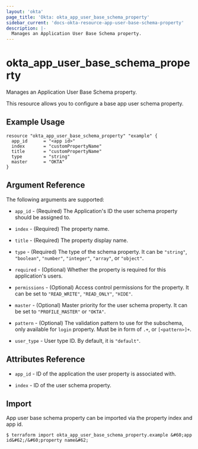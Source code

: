 ```yaml
---
layout: 'okta'
page_title: 'Okta: okta_app_user_base_schema_property'
sidebar_current: 'docs-okta-resource-app-user-base-schema-property'
description: |-
  Manages an Application User Base Schema property.
---
```


# okta_app_user_base_schema_property

Manages an Application User Base Schema property.

This resource allows you to configure a base app user schema property.

## Example Usage

```hcl
resource "okta_app_user_base_schema_property" "example" {
  app_id      = "<app id>"
  index       = "customPropertyName"
  title       = "customPropertyName"
  type        = "string"
  master      = "OKTA"
}
```

## Argument Reference

The following arguments are supported:

- `app_id` - (Required) The Application's ID the user schema property should be assigned to.

- `index` - (Required) The property name.

- `title` - (Required) The property display name.

- `type` - (Required) The type of the schema property. It can be `"string"`, `"boolean"`, `"number"`, `"integer"`, `"array"`, or `"object"`.

- `required` - (Optional) Whether the property is required for this application's users.

- `permissions` - (Optional) Access control permissions for the property. It can be set to `"READ_WRITE"`, `"READ_ONLY"`, `"HIDE"`.

- `master` - (Optional) Master priority for the user schema property. It can be set to `"PROFILE_MASTER"` or `"OKTA"`.

- `pattern` - (Optional) The validation pattern to use for the subschema, only available for `login` property. Must be in form of `.+`, or `[<pattern>]+`.

- `user_type` - User type ID. By default, it is `"default"`.

## Attributes Reference

- `app_id` - ID of the application the user property is associated with.

- `index` - ID of the user schema property.

## Import

App user base schema property can be imported via the property index and app id.

```
$ terraform import okta_app_user_base_schema_property.example &#60;app id&#62;/&#60;property name&#62;
```
